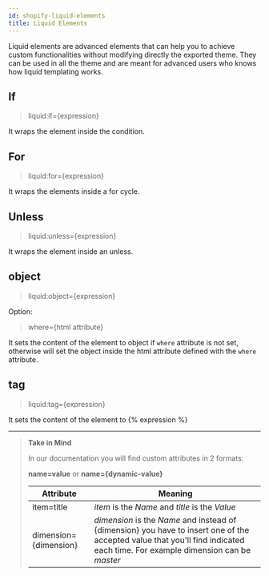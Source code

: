 ```yaml
---
id: shopify-liquid-elements
title: Liquid Elements
---
```


Liquid elements are advanced elements that can help you to achieve custom functionalities without modifying directly the exported theme. They can be used in all the theme and are meant for advanced users who knows how liquid templating works.

## If

> liquid:if={expression}

It wraps the element inside the condition.

## For

> liquid:for={expression}

It wraps the elements inside a for cycle.

## Unless

> liquid:unless={expression}

It wraps the element inside an unless.

## object

> liquid:object={expression}

Option:
> where={html attribute}

It sets the content of the element to object if `where` attribute is not set, otherwise will set the object inside the html attribute defined with the `where` attribute.

## tag

> liquid:tag={expression}

It sets the content of the element to {% expression %}



---------
> **Take in Mind**
>
> In our documentation you will find custom attributes in 2 formats:
>
> **name=value** or **name={dynamic-value}**
>
>
> **Attribute**             | **Meaning** | 
> -------------             | --------------- |
> | item=title              | *item* is the *Name* and *title* is the *Value* |
> | dimension={dimension}   | *dimension* is the *Name* and instead of {dimension} you have to insert one of the accepted value that you'll find indicated each time. For example dimension can be *master*|